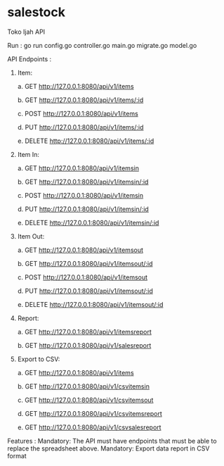 # salestock
Toko Ijah API

Run : go run config.go controller.go main.go migrate.go model.go

API Endpoints : 
1. Item: 

    a. GET http://127.0.0.1:8080/api/v1/items
    
    b. GET http://127.0.0.1:8080/api/v1/items/:id
    
    c. POST http://127.0.0.1:8080/api/v1/items
    
    d. PUT http://127.0.0.1:8080/api/v1/items/:id
    
    e. DELETE http://127.0.0.1:8080/api/v1/items/:id
    
2. Item In: 

    a. GET http://127.0.0.1:8080/api/v1/itemsin
    
    b. GET http://127.0.0.1:8080/api/v1/itemsin/:id
    
    c. POST http://127.0.0.1:8080/api/v1/itemsin
    
    d. PUT http://127.0.0.1:8080/api/v1/itemsin/:id
    
    e. DELETE http://127.0.0.1:8080/api/v1/itemsin/:id
    
3. Item Out:

    a. GET http://127.0.0.1:8080/api/v1/itemsout
    
    b. GET http://127.0.0.1:8080/api/v1/itemsout/:id
    
    c. POST http://127.0.0.1:8080/api/v1/itemsout
    
    d. PUT http://127.0.0.1:8080/api/v1/itemsout/:id
    
    e. DELETE http://127.0.0.1:8080/api/v1/itemsout/:id
    
4. Report:

    a. GET http://127.0.0.1:8080/api/v1/itemsreport
    
    b. GET http://127.0.0.1:8080/api/v1/salesreport
    
5. Export to CSV:

    a. GET http://127.0.0.1:8080/api/v1/items
    
    b. GET http://127.0.0.1:8080/api/v1/csvitemsin
    
    c. GET http://127.0.0.1:8080/api/v1/csvitemsout
    
    d. GET http://127.0.0.1:8080/api/v1/csvitemsreport
    
    e. GET http://127.0.0.1:8080/api/v1/csvsalesreport
    
Features : 
Mandatory: The API must have endpoints that must be able to replace the spreadsheet above.
Mandatory: Export data report in CSV format

